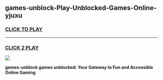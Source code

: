 
## games-unblock-Play-Unblocked-Games-Online-yjuxu
<h3>
<a href="https://premium76.site?title=games-unblock&ref=24A">CLICK TO PLAY</a></h3>
<hr>

<h3>
<a href="https://premium76.site?title=games-unblock&ref=24A">CLICK 2 PLAY</a>
  
</h3>

<a href="https://premium76.site?title=games-unblock&ref=24A"><img src="https://clearcache.store/games.png"></a>


**games-unblock games unblocked: Your Gateway to Fun and Accessible Online Gaming**
